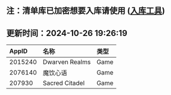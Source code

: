 ## 注：清单库已加密想要入库请使用 ([入库工具](https://github.com/BlankTMing/ManifestAutoUpdate/releases))

## 更新时间：2024-10-26 19:26:19
| AppID | 名称 | 类型  |
| :-------------------- | :----------------------------- | :----------- |
| 2015240 | Dwarven Realms| Game |
| 2076140 | 魔饮心语| Game |
| 207930 | Sacred Citadel| Game |
